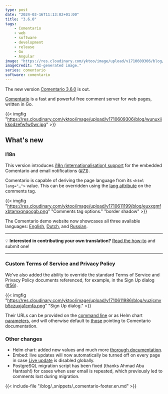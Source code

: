 ```yaml
---
type: post
date: "2024-03-16T11:13:02+01:00"
title: "3.6.0"
tags:
    - Comentario
    - web
    - software
    - development
    - release
    - Go
    - Angular
image: "https://res.cloudinary.com/yktoo/image/upload/v1710609306/blog/wunuxiikkodzefwfw0wr.jpg"
imageCredit: "AI-generated image."
series: comentario
software: comentario
---
```


The new version [Comentario 3.6.0](https://gitlab.com/comentario/comentario/-/releases/v3.6.0) is out.

[Comentario](/software/comentario) is a fast and powerful free comment server for web pages, written in Go.

{{< imgfig "https://res.cloudinary.com/yktoo/image/upload/v1710609306/blog/wunuxiikkodzefwfw0wr.jpg" >}}

## What's new

<!--more-->

### I18n

This version introduces [i18n (internationalisation) support](https://docs.comentario.app/en/contributing/i18n/backend/) for the embedded Comentario and email notifications ([#71](https://gitlab.com/comentario/comentario/-/issues/71)).

Comentario is capable of deriving the page language from its `<html lang="…">` value. This can be overridden using the [lang attribute](https://docs.comentario.app/en/configuration/embedding/comments-tag/lang/) on the comments tag.

{{< imgfig "https://res.cloudinary.com/yktoo/image/upload/v1710611199/blog/euxxgmfxbtamxqnqocgb.png" "Comments tag options." "border shadow" >}}

The Comentario demo website now showcases all three available languages: [English](https://demo.comentario.app/), [Dutch](https://demo.comentario.app/nl/), and [Russian](https://demo.comentario.app/ru/).

---

💡 **Interested in contributing your own translation?** [Read the how-to](https://docs.comentario.app/en/contributing/i18n/backend/) and submit one!

---

### Custom Terms of Service and Privacy Policy

We've also added the ability to override the standard Terms of Service and Privacy Policy documents referenced, for example, in the Sign Up dialog ([#56](https://gitlab.com/comentario/comentario/-/issues/56)).

{{< imgfig "https://res.cloudinary.com/yktoo/image/upload/v1710611986/blog/vuzjcmvb5czuxja1cmfa.png" "Sign Up dialog." >}}

Their URLs can be provided on the [command line](https://docs.comentario.app/en/configuration/backend/static/) or as Helm chart [parameters](https://docs.comentario.app/en/installation/helm-chart/parameters/), and will otherwise default to [those](https://docs.comentario.app/en/legal/) pointing to Comentario documentation.

### Other changes

* Helm chart: added new values and much more [thorough documentation](https://docs.comentario.app/en/installation/helm-chart/).
* Embed: live updates will now automatically be turned off on every page in case [Live update](https://docs.comentario.app/en/kb/live-update/) is disabled globally.
* PostgreSQL migration script has been fixed (thanks Ahmad Abu Hantash!) for cases when user email is repeated, which previously led to comments lost during migration.

{{< include-file "/blog/_snippets/_comentario-footer.en.md" >}}
